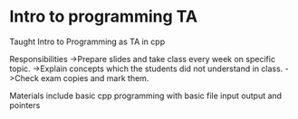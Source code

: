 # Intro to programming TA
 
Taught Intro to Programming as TA in cpp

Responsibilities 
->Prepare slides and take class every week on specific topic.
->Explain concepts which the students did not understand in class.
->Check exam copies and mark them.

Materials include basic cpp programming with basic file input output and pointers
